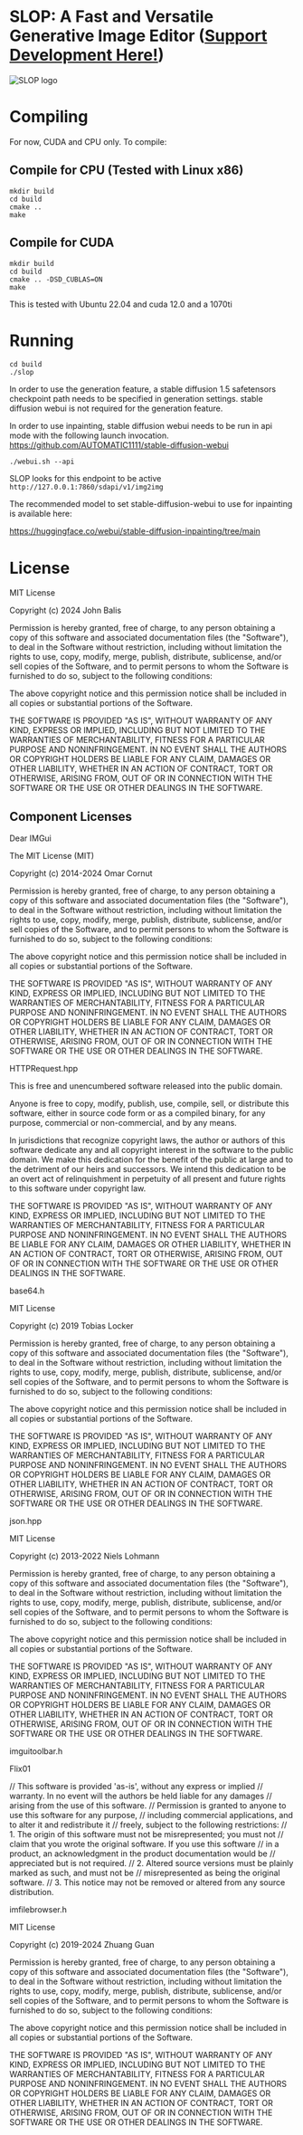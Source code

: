 # SLOP: A Fast and Versatile Generative Image Editor ([Support Development Here!](https://ko-fi.com/johnbalis))

![SLOP logo](https://github.com/balisujohn/slop/blob/master/assets/sloplogo.png?raw=true)


# Compiling
For now, CUDA and CPU only. To compile:

## Compile for CPU (Tested with Linux x86)
````
mkdir build
cd build
cmake .. 
make
````
## Compile for CUDA
````
mkdir build
cd build
cmake .. -DSD_CUBLAS=ON
make
````
This is tested with Ubuntu 22.04 and cuda 12.0 and a 1070ti

# Running

````
cd build
./slop
````

In order to use the generation feature, a stable diffusion 1.5 safetensors checkpoint path needs to be specified in generation settings. stable diffusion webui is not required for the generation feature.

In order to use inpainting, stable diffusion webui needs to be run in api mode with the following launch invocation.
https://github.com/AUTOMATIC1111/stable-diffusion-webui

````
./webui.sh --api
````

SLOP looks for this endpoint to be active `http://127.0.0.1:7860/sdapi/v1/img2img`

The recommended model to set stable-diffusion-webui to use for inpainting is available here: 

https://huggingface.co/webui/stable-diffusion-inpainting/tree/main


# License

MIT License

Copyright (c) 2024 John Balis

Permission is hereby granted, free of charge, to any person obtaining a copy
of this software and associated documentation files (the "Software"), to deal
in the Software without restriction, including without limitation the rights
to use, copy, modify, merge, publish, distribute, sublicense, and/or sell
copies of the Software, and to permit persons to whom the Software is
furnished to do so, subject to the following conditions:

The above copyright notice and this permission notice shall be included in all
copies or substantial portions of the Software.

THE SOFTWARE IS PROVIDED "AS IS", WITHOUT WARRANTY OF ANY KIND, EXPRESS OR
IMPLIED, INCLUDING BUT NOT LIMITED TO THE WARRANTIES OF MERCHANTABILITY,
FITNESS FOR A PARTICULAR PURPOSE AND NONINFRINGEMENT. IN NO EVENT SHALL THE
AUTHORS OR COPYRIGHT HOLDERS BE LIABLE FOR ANY CLAIM, DAMAGES OR OTHER
LIABILITY, WHETHER IN AN ACTION OF CONTRACT, TORT OR OTHERWISE, ARISING FROM,
OUT OF OR IN CONNECTION WITH THE SOFTWARE OR THE USE OR OTHER DEALINGS IN THE
SOFTWARE.

## Component Licenses

Dear IMGui

The MIT License (MIT)

Copyright (c) 2014-2024 Omar Cornut

Permission is hereby granted, free of charge, to any person obtaining a copy
of this software and associated documentation files (the "Software"), to deal
in the Software without restriction, including without limitation the rights
to use, copy, modify, merge, publish, distribute, sublicense, and/or sell
copies of the Software, and to permit persons to whom the Software is
furnished to do so, subject to the following conditions:

The above copyright notice and this permission notice shall be included in all
copies or substantial portions of the Software.

THE SOFTWARE IS PROVIDED "AS IS", WITHOUT WARRANTY OF ANY KIND, EXPRESS OR
IMPLIED, INCLUDING BUT NOT LIMITED TO THE WARRANTIES OF MERCHANTABILITY,
FITNESS FOR A PARTICULAR PURPOSE AND NONINFRINGEMENT. IN NO EVENT SHALL THE
AUTHORS OR COPYRIGHT HOLDERS BE LIABLE FOR ANY CLAIM, DAMAGES OR OTHER
LIABILITY, WHETHER IN AN ACTION OF CONTRACT, TORT OR OTHERWISE, ARISING FROM,
OUT OF OR IN CONNECTION WITH THE SOFTWARE OR THE USE OR OTHER DEALINGS IN THE
SOFTWARE.



HTTPRequest.hpp

This is free and unencumbered software released into the public domain.

Anyone is free to copy, modify, publish, use, compile, sell, or
distribute this software, either in source code form or as a compiled
binary, for any purpose, commercial or non-commercial, and by any
means.

In jurisdictions that recognize copyright laws, the author or authors
of this software dedicate any and all copyright interest in the
software to the public domain. We make this dedication for the benefit
of the public at large and to the detriment of our heirs and
successors. We intend this dedication to be an overt act of
relinquishment in perpetuity of all present and future rights to this
software under copyright law.

THE SOFTWARE IS PROVIDED "AS IS", WITHOUT WARRANTY OF ANY KIND,
EXPRESS OR IMPLIED, INCLUDING BUT NOT LIMITED TO THE WARRANTIES OF
MERCHANTABILITY, FITNESS FOR A PARTICULAR PURPOSE AND NONINFRINGEMENT.
IN NO EVENT SHALL THE AUTHORS BE LIABLE FOR ANY CLAIM, DAMAGES OR
OTHER LIABILITY, WHETHER IN AN ACTION OF CONTRACT, TORT OR OTHERWISE,
ARISING FROM, OUT OF OR IN CONNECTION WITH THE SOFTWARE OR THE USE OR
OTHER DEALINGS IN THE SOFTWARE.

base64.h

MIT License

Copyright (c) 2019 Tobias Locker

Permission is hereby granted, free of charge, to any person obtaining a copy
of this software and associated documentation files (the "Software"), to deal
in the Software without restriction, including without limitation the rights
to use, copy, modify, merge, publish, distribute, sublicense, and/or sell
copies of the Software, and to permit persons to whom the Software is
furnished to do so, subject to the following conditions:

The above copyright notice and this permission notice shall be included in all
copies or substantial portions of the Software.

THE SOFTWARE IS PROVIDED "AS IS", WITHOUT WARRANTY OF ANY KIND, EXPRESS OR
IMPLIED, INCLUDING BUT NOT LIMITED TO THE WARRANTIES OF MERCHANTABILITY,
FITNESS FOR A PARTICULAR PURPOSE AND NONINFRINGEMENT. IN NO EVENT SHALL THE
AUTHORS OR COPYRIGHT HOLDERS BE LIABLE FOR ANY CLAIM, DAMAGES OR OTHER
LIABILITY, WHETHER IN AN ACTION OF CONTRACT, TORT OR OTHERWISE, ARISING FROM,
OUT OF OR IN CONNECTION WITH THE SOFTWARE OR THE USE OR OTHER DEALINGS IN THE
SOFTWARE.

json.hpp

MIT License 

Copyright (c) 2013-2022 Niels Lohmann

Permission is hereby granted, free of charge, to any person obtaining a copy
of this software and associated documentation files (the "Software"), to deal
in the Software without restriction, including without limitation the rights
to use, copy, modify, merge, publish, distribute, sublicense, and/or sell
copies of the Software, and to permit persons to whom the Software is
furnished to do so, subject to the following conditions:

The above copyright notice and this permission notice shall be included in all
copies or substantial portions of the Software.

THE SOFTWARE IS PROVIDED "AS IS", WITHOUT WARRANTY OF ANY KIND, EXPRESS OR
IMPLIED, INCLUDING BUT NOT LIMITED TO THE WARRANTIES OF MERCHANTABILITY,
FITNESS FOR A PARTICULAR PURPOSE AND NONINFRINGEMENT. IN NO EVENT SHALL THE
AUTHORS OR COPYRIGHT HOLDERS BE LIABLE FOR ANY CLAIM, DAMAGES OR OTHER
LIABILITY, WHETHER IN AN ACTION OF CONTRACT, TORT OR OTHERWISE, ARISING FROM,
OUT OF OR IN CONNECTION WITH THE SOFTWARE OR THE USE OR OTHER DEALINGS IN THE
SOFTWARE.


imguitoolbar.h

Flix01

// This software is provided 'as-is', without any express or implied
// warranty.  In no event will the authors be held liable for any damages
// arising from the use of this software.
// Permission is granted to anyone to use this software for any purpose,
// including commercial applications, and to alter it and redistribute it
// freely, subject to the following restrictions:
// 1. The origin of this software must not be misrepresented; you must not
//    claim that you wrote the original software. If you use this software
//    in a product, an acknowledgment in the product documentation would be
//    appreciated but is not required.
// 2. Altered source versions must be plainly marked as such, and must not be
//    misrepresented as being the original software.
// 3. This notice may not be removed or altered from any source distribution.


imfilebrowser.h

MIT License

Copyright (c) 2019-2024 Zhuang Guan

Permission is hereby granted, free of charge, to any person obtaining a copy
of this software and associated documentation files (the "Software"), to deal
in the Software without restriction, including without limitation the rights
to use, copy, modify, merge, publish, distribute, sublicense, and/or sell
copies of the Software, and to permit persons to whom the Software is
furnished to do so, subject to the following conditions:

The above copyright notice and this permission notice shall be included in all
copies or substantial portions of the Software.

THE SOFTWARE IS PROVIDED "AS IS", WITHOUT WARRANTY OF ANY KIND, EXPRESS OR
IMPLIED, INCLUDING BUT NOT LIMITED TO THE WARRANTIES OF MERCHANTABILITY,
FITNESS FOR A PARTICULAR PURPOSE AND NONINFRINGEMENT. IN NO EVENT SHALL THE
AUTHORS OR COPYRIGHT HOLDERS BE LIABLE FOR ANY CLAIM, DAMAGES OR OTHER
LIABILITY, WHETHER IN AN ACTION OF CONTRACT, TORT OR OTHERWISE, ARISING FROM,
OUT OF OR IN CONNECTION WITH THE SOFTWARE OR THE USE OR OTHER DEALINGS IN THE
SOFTWARE.


